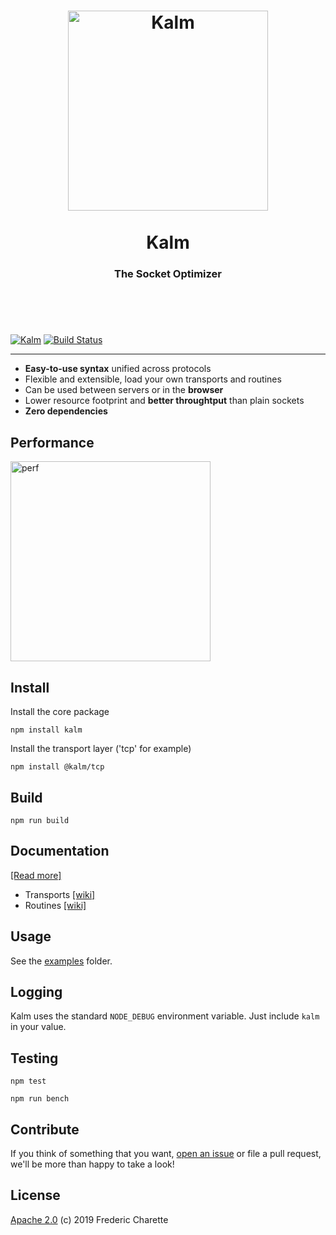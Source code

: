 <h1 align="center">
  <a title="The socket optimizer" href="http://kalm.js.org">
    <img alt="Kalm" width="320px" src="https://kalm.js.org/images/kalm-logo.png" />
    <br/><br/>
  </a>
  Kalm
</h1>
<h3 align="center">
  The Socket Optimizer
  <br/><br/><br/>
</h3>
<br/>

[![Kalm](https://img.shields.io/npm/v/kalm.svg)](https://www.npmjs.com/package/kalm)
[![Build Status](https://travis-ci.org/kalm/kalm.js.svg?branch=master)](https://travis-ci.org/kalm/kalm.js)

---

- **Easy-to-use syntax** unified across protocols
- Flexible and extensible, load your own transports and routines
- Can be used between servers or in the **browser**
- Lower resource footprint and **better throughtput** than plain sockets
- **Zero dependencies**


## Performance

<img align="center" alt="perf" width="320px" src="https://kalm.js.org/images/kalm-logo.png" />

## Install

Install the core package

`npm install kalm`

Install the transport layer ('tcp' for example)

`npm install @kalm/tcp`

## Build

`npm run build`

## Documentation

[[Read more]](https://github.com/kalm/kalm.js/wiki/How-it-works)

- Transports [[wiki]](https://github.com/kalm/kalm.js/wiki/Transports)
- Routines  [[wiki]](https://github.com/kalm/kalm.js/wiki/Routines)

## Usage

See the [examples](https://github.com/kalm/kalm.js/tree/master/examples) folder.

## Logging

Kalm uses the standard `NODE_DEBUG` environment variable. Just include `kalm` in your value.

## Testing

`npm test`


`npm run bench`

## Contribute

If you think of something that you want, [open an issue](//github.com/kalm/kalm.js/issues/new) or file a pull request, we'll be more than happy to take a look!

## License 

[Apache 2.0](LICENSE) (c) 2019 Frederic Charette

